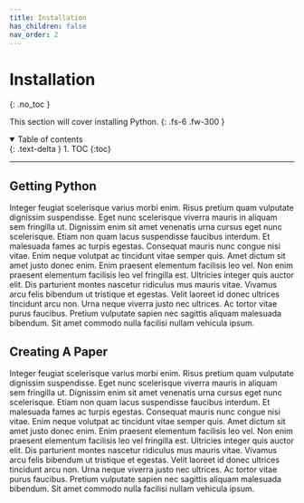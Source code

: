 ```yaml
---
title: Installation
has_children: false
nav_order: 2
---
```


# Installation
{: .no_toc }

This section will cover installing Python.
{: .fs-6 .fw-300 }

<details open markdown="block">
  <summary>
    Table of contents
  </summary>
  {: .text-delta }
1. TOC
{:toc}
</details>

---

## Getting Python

Integer feugiat scelerisque varius morbi enim. Risus pretium quam vulputate dignissim suspendisse. Eget nunc scelerisque viverra mauris in aliquam sem fringilla ut. Dignissim enim sit amet venenatis urna cursus eget nunc scelerisque. Etiam non quam lacus suspendisse faucibus interdum. Et malesuada fames ac turpis egestas. Consequat mauris nunc congue nisi vitae. Enim neque volutpat ac tincidunt vitae semper quis. Amet dictum sit amet justo donec enim. Enim praesent elementum facilisis leo vel. Non enim praesent elementum facilisis leo vel fringilla est. Ultricies integer quis auctor elit. Dis parturient montes nascetur ridiculus mus mauris vitae. Vivamus arcu felis bibendum ut tristique et egestas. Velit laoreet id donec ultrices tincidunt arcu non. Urna neque viverra justo nec ultrices. Ac tortor vitae purus faucibus. Pretium vulputate sapien nec sagittis aliquam malesuada bibendum. Sit amet commodo nulla facilisi nullam vehicula ipsum.

## Creating A Paper

Integer feugiat scelerisque varius morbi enim. Risus pretium quam vulputate dignissim suspendisse. Eget nunc scelerisque viverra mauris in aliquam sem fringilla ut. Dignissim enim sit amet venenatis urna cursus eget nunc scelerisque. Etiam non quam lacus suspendisse faucibus interdum. Et malesuada fames ac turpis egestas. Consequat mauris nunc congue nisi vitae. Enim neque volutpat ac tincidunt vitae semper quis. Amet dictum sit amet justo donec enim. Enim praesent elementum facilisis leo vel. Non enim praesent elementum facilisis leo vel fringilla est. Ultricies integer quis auctor elit. Dis parturient montes nascetur ridiculus mus mauris vitae. Vivamus arcu felis bibendum ut tristique et egestas. Velit laoreet id donec ultrices tincidunt arcu non. Urna neque viverra justo nec ultrices. Ac tortor vitae purus faucibus. Pretium vulputate sapien nec sagittis aliquam malesuada bibendum. Sit amet commodo nulla facilisi nullam vehicula ipsum.